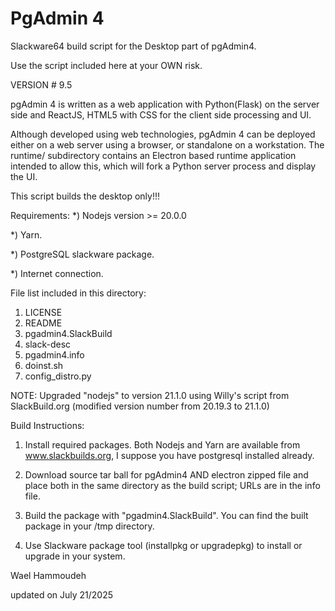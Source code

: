 PgAdmin 4
=========

Slackware64 build script for the Desktop part of pgAdmin4.

Use the script included here at your OWN risk.

VERSION # 9.5

pgAdmin 4 is written as a web application with Python(Flask) on the server side
and ReactJS, HTML5 with CSS for the client side processing and UI.

Although developed using web technologies, pgAdmin 4 can be deployed either on
a web server using a browser, or standalone on a workstation. The runtime/
subdirectory contains an Electron based runtime application intended to allow this,
which will fork a Python server process and display the UI.

This script builds the desktop only!!!

Requirements:
 *) Nodejs version >= 20.0.0

 *) Yarn.

 *) PostgreSQL slackware package.

 *) Internet connection.

File list included in this directory:
 1) LICENSE
 2) README
 3) pgadmin4.SlackBuild
 4) slack-desc
 5) pgadmin4.info
 6) doinst.sh
 7) config_distro.py

NOTE:
Upgraded "nodejs" to version 21.1.0 using Willy's script from SlackBuild.org
(modified version number from 20.19.3 to 21.1.0)

Build Instructions:

 1) Install required packages. Both Nodejs and Yarn are available from
    www.slackbuilds.org, I suppose you have postgresql installed already.

 2) Download source tar ball for pgAdmin4 AND electron zipped file and place both
     in the same directory as the build script; URLs are in the info file.

 3) Build the package with "pgadmin4.SlackBuild". You can find the built
    package in your /tmp directory.

 4) Use Slackware package tool (installpkg or upgradepkg) to install or
     upgrade in your system.

Wael Hammoudeh

updated on July 21/2025
